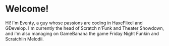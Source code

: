 # Welcome!

Hi! I'm Eventy, a guy whose passions are coding in HaxeFlixel and GDevelop. I'm currently the head of Scratch n'Funk and Theater Showdown, and i'm also managing on GameBanana the game Friday Night Funkin and Scratchiin Melodii.
